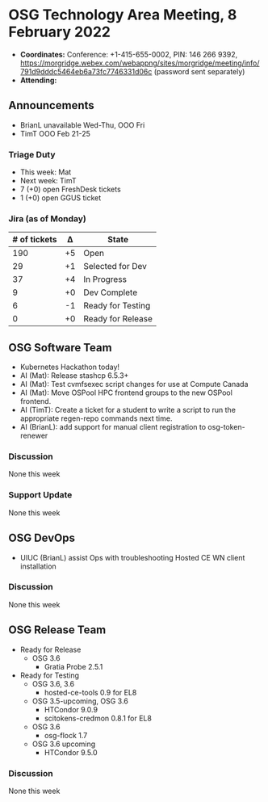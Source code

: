 # OSG Technology Area Meeting, 8 February 2022

-   **Coordinates:** Conference: +1-415-655-0002, PIN: 146 266 9392,
    <https://morgridge.webex.com/webappng/sites/morgridge/meeting/info/791d9dddc5464eb6a73fc7746331d06c> (password sent separately)
-   **Attending:** 

## Announcements

- BrianL unavailable Wed-Thu, OOO Fri
- TimT OOO Feb 21-25

### Triage Duty

-   This week: Mat
-   Next week: TimT
-   7 (+0) open FreshDesk tickets
-   1 (+0) open GGUS ticket

### Jira (as of Monday)

| # of tickets | &Delta; | State             |
|--------------|---------|-------------------|
| 190          | +5      | Open              |
| 29           | +1      | Selected for Dev  |
| 37           | +4      | In Progress       |
| 9            | +0      | Dev Complete      |
| 6            | -1      | Ready for Testing |
| 0            | +0      | Ready for Release |

## OSG Software Team

-   Kubernetes Hackathon today!
-   AI (Mat): Release stashcp 6.5.3+
-   AI (Mat): Test cvmfsexec script changes for use at Compute Canada
-   AI (Mat): Move OSPool HPC frontend groups to the new OSPool frontend.
-   AI (TimT): Create a ticket for a student to write a script to run the appropriate regen-repo commands next time.
-   AI (BrianL): add support for manual client registration to osg-token-renewer

### Discussion

None this week

### Support Update

None this week

## OSG DevOps

- UIUC (BrianL) assist Ops with troubleshooting Hosted CE WN client installation

### Discussion

None this week

## OSG Release Team

-   Ready for Release
    -   OSG 3.6
        -   Gratia Probe 2.5.1
-   Ready for Testing
    -   OSG 3.6, 3.6
        -   hosted-ce-tools 0.9 for EL8
    -   OSG 3.5-upcoming, OSG 3.6
        -   HTCondor 9.0.9
        -   scitokens-credmon 0.8.1 for EL8
    -   OSG 3.6
        -   osg-flock 1.7
    -   OSG 3.6 upcoming
        -   HTCondor 9.5.0

### Discussion

None this week
